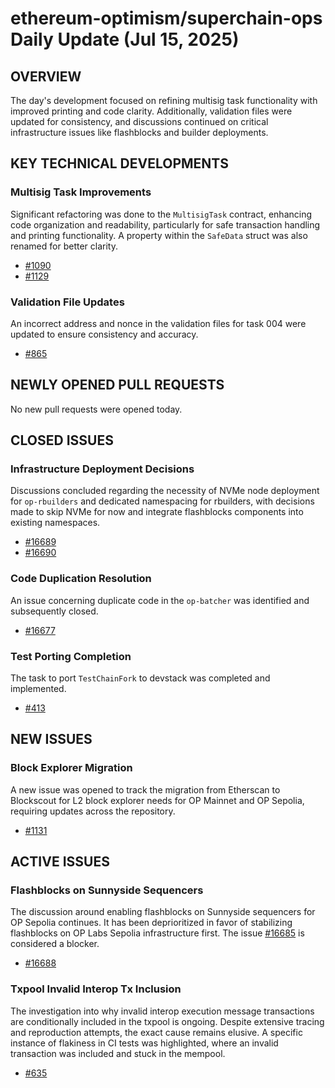 # ethereum-optimism/superchain-ops Daily Update (Jul 15, 2025)
## OVERVIEW 
The day's development focused on refining multisig task functionality with improved printing and code clarity. Additionally, validation files were updated for consistency, and discussions continued on critical infrastructure issues like flashblocks and builder deployments.

## KEY TECHNICAL DEVELOPMENTS

### Multisig Task Improvements
Significant refactoring was done to the `MultisigTask` contract, enhancing code organization and readability, particularly for safe transaction handling and printing functionality. A property within the `SafeData` struct was also renamed for better clarity.
- [#1090](https://github.com/ethereum-optimism/superchain-ops/pull/1090)
- [#1129](https://github.com/ethereum-optimism/superchain-ops/pull/1129)

### Validation File Updates
An incorrect address and nonce in the validation files for task 004 were updated to ensure consistency and accuracy.
- [#865](https://github.com/ethereum-optimism/superchain-ops/pull/865)

## NEWLY OPENED PULL REQUESTS
No new pull requests were opened today.

## CLOSED ISSUES

### Infrastructure Deployment Decisions
Discussions concluded regarding the necessity of NVMe node deployment for `op-rbuilders` and dedicated namespacing for rbuilders, with decisions made to skip NVMe for now and integrate flashblocks components into existing namespaces.
- [#16689](https://github.com/ethereum-optimism/superchain-ops/issues/16689)
- [#16690](https://github.com/ethereum-optimism/superchain-ops/issues/16690)

### Code Duplication Resolution
An issue concerning duplicate code in the `op-batcher` was identified and subsequently closed.
- [#16677](https://github.com/ethereum-optimism/superchain-ops/issues/16677)

### Test Porting Completion
The task to port `TestChainFork` to devstack was completed and implemented.
- [#413](https://github.com/ethereum-optimism/superchain-ops/issues/413)

## NEW ISSUES

### Block Explorer Migration
A new issue was opened to track the migration from Etherscan to Blockscout for L2 block explorer needs for OP Mainnet and OP Sepolia, requiring updates across the repository.
- [#1131](https://github.com/ethereum-optimism/superchain-ops/issues/1131)

## ACTIVE ISSUES

### Flashblocks on Sunnyside Sequencers
The discussion around enabling flashblocks on Sunnyside sequencers for OP Sepolia continues. It has been deprioritized in favor of stabilizing flashblocks on OP Labs Sepolia infrastructure first. The issue [#16685](https://github.com/ethereum-optimism/superchain-ops/issues/16685) is considered a blocker.
- [#16688](https://github.com/ethereum-optimism/superchain-ops/issues/16688)

### Txpool Invalid Interop Tx Inclusion
The investigation into why invalid interop execution message transactions are conditionally included in the txpool is ongoing. Despite extensive tracing and reproduction attempts, the exact cause remains elusive. A specific instance of flakiness in CI tests was highlighted, where an invalid transaction was included and stuck in the mempool.
- [#635](https://github.com/ethereum-optimism/superchain-ops/issues/635)